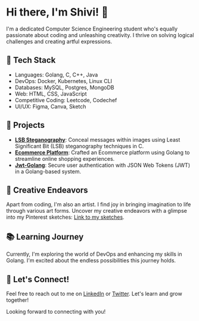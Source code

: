 # Hi there, I'm Shivi! 👋

I'm a dedicated Computer Science Engineering student who's equally passionate about coding and unleashing creativity. I thrive on solving logical challenges and creating artful expressions.

## 🔧 Tech Stack

- Languages: Golang, C, C++, Java
- DevOps: Docker, Kubernetes, Linux CLI
- Databases: MySQL, Postgres, MongoDB
- Web: HTML, CSS, JavaScript
- Competitive Coding: Leetcode, Codechef
- UI/UX: Figma, Canva, Sketch

## 🚀 Projects

- **[LSB Steganography](https://github.com/crystinameth/LSB)**: Conceal messages within images using Least Significant Bit (LSB) steganography techniques in C.
- **[Ecommerce Platform](https://github.com/crystinameth/ecommerce)**: Crafted an Ecommerce platform using Golang to streamline online shopping experiences.
- **[Jwt-Golang](https://github.com/crystinameth/jwt-golang)**: Secure user authentication with JSON Web Tokens (JWT) in a Golang-based system.

## 🎨 Creative Endeavors

Apart from coding, I'm also an artist. I find joy in bringing imagination to life through various art forms.
Uncover my creative endeavors with a glimpse into my Pinterest sketches: [Link to my sketches](https://in.pinterest.com/phoenix_cv/sketches/).

## 📚 Learning Journey

Currently, I'm exploring the world of DevOps and enhancing my skills in Golang. I'm excited about the endless possibilities this journey holds.

## 💬 Let's Connect!

Feel free to reach out to me on [LinkedIn](https://www.linkedin.com/in/shivi-mishra-2218a2223/) or [Twitter](https://twitter.com/iShiviMishra_). Let's learn and grow together!

Looking forward to connecting with you!

